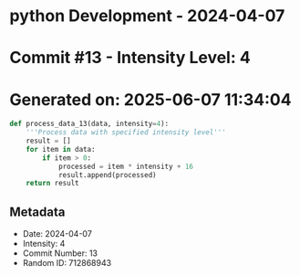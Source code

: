 ﻿# python Development - 2024-04-07
# Commit #13 - Intensity Level: 4
# Generated on: 2025-06-07 11:34:04
```python
def process_data_13(data, intensity=4):
    '''Process data with specified intensity level'''
    result = []
    for item in data:
        if item > 0:
            processed = item * intensity + 16
            result.append(processed)
    return result
```
## Metadata
- Date: 2024-04-07
- Intensity: 4
- Commit Number: 13
- Random ID: 712868943
